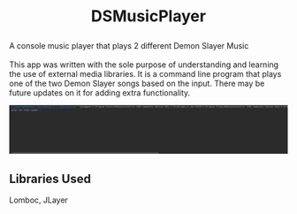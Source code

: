 # <p align="center">DSMusicPlayer</p> 
 A console music player that plays 2 different Demon Slayer Music
 </br></br>
 This app was written with the sole purpose of understanding and learning the use of external media libraries. It is a command line program that plays one of the two    Demon Slayer songs based on the input. There may be future updates on it for adding extra functionality.
 
 
 <p align="center"><img src="https://github.com/Gamedemons/DSMusicPlayer/blob/614b53795b77c85e26673ef6f97b29a54bb2da36/MusicPlayer/src/SharedScreenshot.jpg"></p>
 
 
 ## Libraries Used
 Lomboc, JLayer
